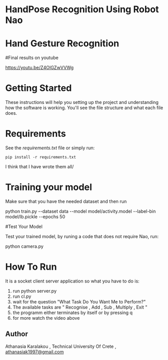 # HandPose Recognition Using Robot Nao
# Hand Gesture Recognition

#Final results on youtube

https://youtu.be/Z4OlGZwVVWg

# Getting Started

These instructions will help you setting up the project and understanding how the software is working. You'll see the file structure and what each file does. 

# Requirements
See the *requirements.txt* file or simply run:

    pip install -r requirements.txt

I think that I have wrote them all/

# Training your model
Make sure that you have the needed dataset and then run

 python train.py --dataset data --model model/activity.model --label-bin model/lb.pickle --epochs 50

#Test Your Model

Test your trained model, by runing a code that does not require Nao, run:

python camera.py


# How To Run

It is a socket client server application so what you have to do is: 

 1) run python server.py
 2) run cl.py
 3) wait for the question "What Task Do You Want Me to Perform?"
 4) The available tasks are " Recognise , Add , Sub , Multiply , Exit "
 5) the programm either terminates by itself or by pressing q
 6) for more watch the video above

## Author
 Athanasia Karalakou , Technical University Of Crete , athanasiak1997@gmail.com
 
